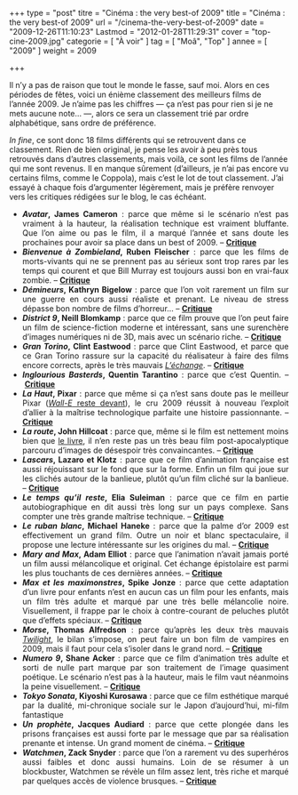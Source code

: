 +++
type = "post"
titre = "Cinéma : the very best-of 2009"
title = "Cinéma : the very best-of 2009"
url = "/cinema-the-very-best-of-2009"
date = "2009-12-26T11:10:23"
Lastmod = "2012-01-28T11:29:31"
cover = "top-cine-2009.jpg"
categorie = [ "À voir" ]
tag = [ "Moâ", "Top" ]
annee = [ "2009" ]
weight = 2009

+++

<p>Il n&rsquo;y a pas de raison que tout le monde le fasse, sauf moi. Alors en ces périodes de fêtes, voici un énième classement des meilleurs films de l&rsquo;année 2009. Je n&rsquo;aime pas les chiffres — ça n&rsquo;est pas pour rien si je ne mets aucune note&#8230; —, alors ce sera un classement trié par ordre alphabétique, sans ordre de préférence.</p>
<p><em>In fine</em>, ce sont donc 18 films différents qui se retrouvent dans ce classement. Rien de bien original, je pense les avoir à peu près tous retrouvés dans d&rsquo;autres classements, mais voilà, ce sont les films de l&rsquo;année qui me sont revenus. Il en manque sûrement (d&rsquo;ailleurs, je n&rsquo;ai pas encore vu certains films, comme le Coppola), mais c&rsquo;est le lot de tout classement. J&rsquo;ai essayé à chaque fois d&rsquo;argumenter légèrement, mais je préfère renvoyer vers les critiques rédigées sur le blog, le cas échéant.</p>
<ul>
<li style="text-align: justify;"><strong><em>Avatar</em>, James Cameron</strong> : parce que même si le scénario n&rsquo;est pas vraiment à la hauteur, la réalisation technique est vraiment bluffante. Que l&rsquo;on aime ou pas le film, il a marqué l&rsquo;année et sans doute les prochaines pour avoir sa place dans un best of 2009. – <strong><a href="/?p=2248">Critique</a></strong></li>
<li style="text-align: justify;"><em><strong>Bienvenue à Zombieland</strong></em><strong>, Ruben Fleischer</strong> : parce que les films de morts-vivants qui ne se prennent pas au sérieux sont trop rares par les temps qui courent et que Bill Murray est toujours aussi bon en vrai-faux zombie. – <strong><a href="/?p=2132">Critique</a></strong></li>
<li style="text-align: justify;"><strong><em>Démineurs</em>, Kathryn Bigelow</strong> : parce que l&rsquo;on voit rarement un film sur une guerre en cours aussi réaliste et prenant. Le niveau de stress dépasse bon nombre de films d&rsquo;horreur&#8230; – <strong><a href="/?p=1898">Critique</a></strong></li>
<li style="text-align: justify;"><em><strong>District 9</strong></em><strong>, Neill Blomkamp</strong> : parce que ce film prouve que l&rsquo;on peut faire un film de science-fiction moderne et intéressant, sans une surenchère d&rsquo;images numériques ni de 3D, mais avec un scénario riche. – <strong><a href="/?p=1852">Critique</a></strong></li>
<li style="text-align: justify;"><em><strong>Gran Torino</strong></em><strong>, Clint Eastwood</strong> : parce que Clint Eastwood, et parce que ce Gran Torino rassure sur la capacité du réalisateur à faire des films encore corrects, après le très mauvais <em><a href="/2008/12/19/lechange-meme-les-grands-peuvent-se-planter/">L&rsquo;échange</a></em>. – <strong><a href="/?p=1243">Critique</a></strong></li>
<li style="text-align: justify;"><strong><em>Inglourious Basterds</em>, Quentin Tarantino</strong> : parce que c&rsquo;est Quentin. – <a href="/?p=1718"><strong>Critique</strong></a></li>
<li style="text-align: justify;"><strong><em>La Haut</em>, Pixar</strong> : parce que même si ça n&rsquo;est sans doute pas le meilleur Pixar (<a href="/2008/09/07/wall-e-dernier-bijou-des-studios-pixar/"><em>Wall-E</em> reste devant</a>), le cru 2009 réussit à nouveau l&rsquo;exploit d&rsquo;allier à la maîtrise technologique parfaite une histoire passionnante. – <a href="http://nicolasfurno.com/wordpress/?p=1706"><strong>Critique</strong></a></li>
<li style="text-align: justify;"><em><strong>La route</strong></em><strong>, John Hillcoat</strong> : parce que, même si le film est nettement moins bien que <a href="/?p=1348">le livre</a>, il n&rsquo;en reste pas un très beau film post-apocalyptique parcouru d&rsquo;images de désespoir très convaincantes. – <a href="/?p=2184"><strong>Critique</strong></a></li>
<li style="text-align: justify;"><em><strong>Lascars</strong></em><strong>, Lazaro et Klotz</strong> : parce que ce film d&rsquo;animation française est aussi réjouissant sur le fond que sur la forme. Enfin un film qui joue sur les clichés autour de la banlieue, plutôt qu&rsquo;un film cliché sur la banlieue. – <a href="/?p=1575"><strong>Critique</strong></a></li>
<li style="text-align: justify;"><strong><em>Le temps qu&rsquo;il reste</em>, Elia Suleiman</strong> : parce que ce film en partie autobiographique en dit aussi très long sur un pays complexe. Sans compter une très grande maîtrise technique. – <a href="/?p=1792"><strong>Critique</strong></a></li>
<li style="text-align: justify;"><strong><em>Le ruban blanc</em>, Michael Haneke</strong> : parce que la palme d&rsquo;or 2009 est effectivement un grand film. Outre un noir et blanc spectaculaire, il propose une lecture intéressante sur les origines du mal. – <a href="/?p=1575"><strong>Critique</strong></a></li>
<li style="text-align: justify;"><strong><em>Mary and Max</em>, Adam Elliot</strong> : parce que l&rsquo;animation n&rsquo;avait jamais porté un film aussi mélancolique et original. Cet échange épistolaire est parmi les plus touchants de ces dernières années. – <a href="/?p=1952"><strong>Critique</strong></a></li>
<li style="text-align: justify;"><strong><em>Max et les maximonstres</em>, Spike Jonze</strong> : parce que cette adaptation d&rsquo;un livre pour enfants n&rsquo;est en aucun cas un film pour les enfants, mais un film très adulte et marqué par une très belle mélancolie noire. Visuellement, il frappe par le choix à contre-courant de peluches plutôt que d&rsquo;effets spéciaux. – <a href="/?p=2258"><strong>Critique</strong></a></li>
<li style="text-align: justify;"><strong><em>Morse</em>, Thomas Alfredson</strong> : parce qu&rsquo;après les deux très mauvais <a href="/tags/Twilight"><em>Twilight</em></a>, le bilan s&rsquo;impose, on peut faire un bon film de vampires en 2009, mais il faut pour cela s&rsquo;isoler dans le grand nord. – <a href="/?p=1272"><strong>Critique</strong></a></li>
<li style="text-align: justify;"><strong><em>Numero 9</em>, Shane Acker</strong> : parce que ce film d&rsquo;animation très adulte et sorti de nulle part marque par son traitement de l&rsquo;image quasiment poétique. Le scénario n&rsquo;est pas à la hauteur, mais le film vaut néanmoins la peine visuellement. – <a href="/?p=1808"><strong>Critique</strong></a></li>
<li style="text-align: justify;"><strong><em>Tokyo Sonata</em>, Kiyoshi Kurosawa</strong> : parce que ce film esthétique marqué par la dualité, mi-chronique sociale sur le Japon d&rsquo;aujourd&rsquo;hui, mi-film fantastique</li>
<li style="text-align: justify;"><em><strong>Un prophète</strong></em><strong>, Jacques Audiard</strong> : parce que cette plongée dans les prisons françaises est aussi forte par le message que par sa réalisation prenante et intense. Un grand moment de cinéma. – <a href="/?p=1728"><strong>Critique</strong></a></li>
<li style="text-align: justify;"><em><strong>Watchmen</strong></em><strong>, Zack Snyder</strong> : parce que l&rsquo;on a rarement vu des superhéros aussi faibles et donc aussi humains. Loin de se résumer à un blockbuster, Watchmen se révèle un film assez lent, très riche et marqué par quelques accès de violence brusques. &#8211; <strong><a href="/2009/03/05/watchmen-zack-snyder/">Critique </a></strong></li>
</ul>

